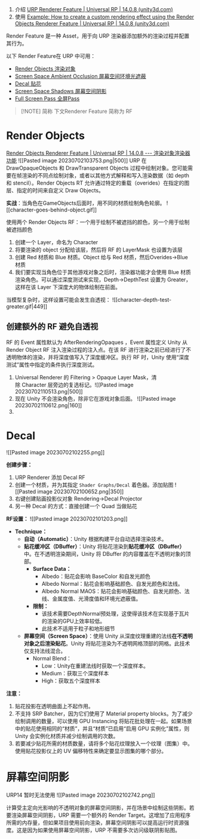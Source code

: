 1.  介绍 [URP Renderer Feature | Universal RP | 14.0.8 (unity3d.com)](https://docs.unity3d.com/Packages/com.unity.render-pipelines.universal@14.0/manual/urp-renderer-feature.html)
2.  使用 [Example: How to create a custom rendering effect using the Render Objects Renderer Feature | Universal RP | 14.0.8 (unity3d.com)](https://docs.unity3d.com/Packages/com.unity.render-pipelines.universal@14.0/manual/containers/how-to-custom-effect-render-objects.html)

Render Feature 是一种 Asset，用于向 URP 渲染器添加额外的渲染过程并配置其行为。

以下 Render Feature在 URP 中可用：

- [Render Objects 渲染对象](https://docs.unity3d.com/Packages/com.unity.render-pipelines.universal@14.0/manual/renderer-features/renderer-feature-render-objects.html)
- [Screen Space Ambient Occlusion  屏幕空间环境光遮蔽](https://docs.unity3d.com/Packages/com.unity.render-pipelines.universal@14.0/manual/post-processing-ssao.html)
- [Decal 贴花](https://docs.unity3d.com/Packages/com.unity.render-pipelines.universal@14.0/manual/renderer-feature-decal.html)
- [Screen Space Shadows 屏幕空间阴影](https://docs.unity3d.com/Packages/com.unity.render-pipelines.universal@14.0/manual/renderer-feature-screen-space-shadows.html)
- [Full Screen Pass 全屏Pass](https://docs.unity3d.com/Packages/com.unity.render-pipelines.universal@14.0/manual/renderer-features/renderer-feature-full-screen-pass.html)


> [!NOTE] 简称
> 下文Renderer Feature 简称为 RF

# Render Objects
[Render Objects Renderer Feature | Universal RP | 14.0.8 --- 渲染对象渲染器功能](https://docs.unity3d.com/Packages/com.unity.render-pipelines.universal@14.0/manual/renderer-features/renderer-feature-render-objects.html)
![[Pasted image 20230702103753.png|500]]
URP 在 DrawOpaqueObjects 和 DrawTransparent Objects 过程中绘制对象。您可能需要在帧渲染的不同点绘制对象，或者以其他方式解释和写入渲染数据（如 depth 和 stencil）。Render Objects RT 允许通过特定的重载（overides）在指定的图层、指定的时间来自定义 Draw Objects。

**实战**：当角色在GameObjects后面时，用不同的材质绘制角色轮廓。
![[character-goes-behind-object.gif]]

使用两个 Render Objects RF：一个用于绘制不被遮挡的颜色，另一个用于绘制被遮挡颜色
1. 创建一个 Layer，命名为 Character
2. 将要渲染的 object 分配给该层，然后将 RF 的 LayerMask 也设置为该层
3. 创建 Red 材质和 Blue 材质。Object 给与 Red 材质，然后Overides->Blue 材质
4. 我们要实现当角色位于其他游戏对象之后时，渲染器功能才会使用 Blue 材质渲染角色。可以通过深度测试来实现，Depth->DepthTest 设置为 Greater，这样在该 Layer 下深度大的物体绘制在前面。

当模型复杂时，这样设置可能会发生自透视：
![[character-depth-test-greater.gif|449]]

## 创建额外的 RF 避免自透视
RF 的 Event 属性默认为 AfterRenderingOpaques ，Event 属性定义 Unity 从 Render Object RF 注入渲染过程的注入点。在该 RF 进行渲染之前已经进行了不透明物体的渲染，并将深度值写入了深度缓冲区。执行 RF 时，Unity 使用“深度测试”属性中指定的条件执行深度测试。

1. Universal Renderer 的 Filtering > Opaque Layer Mask，清除 Character 层旁边的复选标记。![[Pasted image 20230702110513.png|500]]
2. 现在 Unity 不会渲染角色，除非它在游戏对象后面。 ![[Pasted image 20230702110612.png|160]]
3. 

# Decal
![[Pasted image 20230702102255.png]]

**创建步骤：**
1. URP Renderer 添加 Decal RF
2. 创建一个材质，并为其指定 `Shader Graphs/Decal` 着色器。添加贴图 ![[Pasted image 20230702100652.png|350]]
3. 右键创建贴画投影仪对象 Rendering->Decal Projector
4. 另一种 Decal 的方式：直接创建一个 Quad 当做贴花

**RF设置：**
![[Pasted image 20230702101203.png]]
- **Technique：**
    - **自动（Automatic）**：Unity 根据构建平台自动选择渲染技术。
    - **贴花缓冲区（DBuffer）**：Unity 将贴花渲染到**贴花缓冲区（DBuffer）** 中。在不透明渲染期间，Unity 将 DBuffer 的内容覆盖在不透明对象的顶部。
        - **Surface Data：**
            - Albedo：贴花会影响 BaseColor 和自发光颜色
            - Albedo Normal：贴花会影响基础颜色、自发光颜色和法线。
            - Albedo Normal MAOS：贴花会影响基础颜色、自发光颜色、法线、金属度值、光滑度值和环境光遮蔽值。
        - **限制：**
            - 该技术需要DepthNormal预处理，这使得该技术在实现基于瓦片的渲染的GPU上效率较低。
            - 此技术不适用于粒子和地形细节
    - **屏幕空间（Screen Space）**：使用 Unity 从深度纹理重建的法线**在不透明对象之后渲染贴花**。Unity 将贴花渲染为不透明网格顶部的网格。此技术仅支持法线混合。
        - Normal Blend：
            - Low：Unity在重建法线时获取一个深度样本。
            - Medium：获取三个深度样本
            - High：获取五个深度样本

**注意：**
1. 贴花投影在透明曲面上不起作用。
2. 不支持 SRP Batcher，因为它们使用了 Material property blocks。为了减少绘制调用的数量，可以使用 GPU Instancing 将贴花批处理在一起。如果场景中的贴花使用相同的“材质”，并且“材质”已启用“启用 GPU 实例化”属性，则 Unity 会实例化材质并减少绘制调用的次数。
3. 若要减少贴花所需的材质数量，请将多个贴花纹理放入一个纹理（图集）中。使用贴花投影仪上的 UV 偏移特性来确定要显示图集的哪个部分。


# 屏幕空间阴影
URP14 暂时无法使用
![[Pasted image 20230702102742.png]]

计算受主定向光影响的不透明对象的屏幕空间阴影，并在场景中绘制这些阴影。若要渲染屏幕空间阴影，URP 需要一个额外的 Render Target。这增加了应用程序所需的内存量，但如果项目使用前向渲染，屏幕空间阴影可以提高运行时资源强度。这是因为如果使用屏幕空间阴影，URP 不需要多次访问级联阴影贴图。

